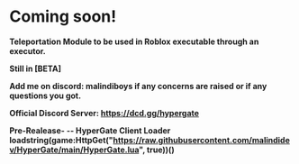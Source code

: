 # Coming soon!
**Teleportation Module to be used in Roblox executable through an executor.**

**Still in [BETA]**

**Add me on discord: malindiboys if any concerns are raised or if any questions you got.**

**Official Discord Server: https://dcd.gg/hypergate**

**Pre-Realease- -- HyperGate Client Loader
loadstring(game:HttpGet("https://raw.githubusercontent.com/malindidev/HyperGate/main/HyperGate.lua", true))()**
